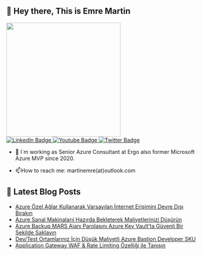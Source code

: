 ## 👋 Hey there, This is Emre Martin  

<div id="header" align="left">
  <img src="https://media.giphy.com/media/bk8UGCysurqC2gmJ0o/giphy.gif" width="300"/>
</div>
<div id="badges"  align="left" >
  <a href="[your-linkedin-URL](https://www.linkedin.com/in/martinemre/)">
    <img src="https://img.shields.io/badge/LinkedIn-blue?style=for-the-badge&logo=linkedin&logoColor=white" alt="LinkedIn Badge"/>
  </a>
  <a href="your-youtube-URL">
    <img src="https://img.shields.io/badge/YouTube-red?style=for-the-badge&logo=youtube&logoColor=white" alt="Youtube Badge"/>
  </a>
  <a href="https://x.com/emr3martin?t=rQD5H0AYuUFkWg3nthiu8w&s=09">
    <img src="https://img.shields.io/badge/Twitter-blue?style=for-the-badge&logo=twitter&logoColor=white" alt="Twitter Badge"/>
  </a>   
</div>

- :telescope: I`m working as Senior Azure Consultant at Ergo also former Microsoft Azure MVP since 2020.

- :mailbox:How to reach me: martinemre(at)outlook.com
  
## 📩 Latest Blog Posts 
<!-- BLOG-POST-LIST:START -->
- [Azure Özel Ağlar Kullanarak Varsayılan İnternet Erişimini Devre Dışı Bırakın](https://martinemre.github.io/azure/Azure-Private-Subnets/)
- [Azure Sanal Makinalarıi Hazırda Bekleterek Maliyetlerinizi Düşürün](https://martinemre.github.io/azure/Azure-VM-hibernation/)
- [Azure Backup MARS Ajanı Parolasını Azure Key Vault’ta Güvenli Bir Şekilde Saklayın](https://martinemre.github.io/azure/Mars-Agent-Passphrase/)
- [Dev/Test Ortamlarınız İçin Düşük Maliyetli Azure Bastion Developer SKU](https://martinemre.github.io/azure/Bastion-Developer-SKU/)
- [Application Gateway WAF &amp; Rate Limiting Özelliği ile Tanışın](https://martinemre.github.io/azure/Application-Gateway-Rate-Limiting/)
<!-- BLOG-POST-LIST:END -->

